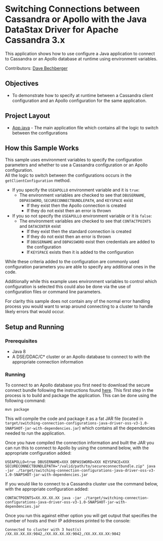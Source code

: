 # Switching Connections between Cassandra or Apollo with the Java DataStax Driver for Apache Cassandra 3.x
This application shows how to use configure a Java application to connect to Cassandra or an Apollo database at runtime using environment variables.

Contributors: [Dave Bechberger](https://github.com/bechbd) 

## Objectives
* To demonstrate how to specify at runtime between a Cassandra client configuration and an Apollo configuration for the same application.

## Project Layout
* [App.java](/src/main/java/com/datastax/examples/App.java) - The main application file which contains all the logic to switch between the configurations

## How this Sample Works
This sample uses environment variables to specify the configuration parameters and whether to use a Cassandra configuration or an Apollo configuration.  
All the logic to switch between the configurations occurs in the `getClientConfiguration` method.  
* If you specify the `USEAPOLLO` environment variable and it is `true`:
    * The environment variables are checked to see that `DBUSERNAME`, `DBPASSWORD`, `SECURECONNECTBUNDLEPATH`, and `KEYSPACE` exist
		* If they exist then the Apollo connection is created
		* If they do not exist then an error is thrown
* If you so not specify the `USEAPOLLO` environment variable or it is `false`:
	* The environment variables are checked to see that `CONTACTPOINTS` and `DATACENTER` exist
		* If they exist then the standard connection is created
		* If they do not exist then an error is thrown
		* If `DBUSERNAME` and `DBPASSWORD` exist then credentials are added to the configuration
		* If `KEYSPACE` exists then it is added to the configuration

While these criteria added to the configuration are commonly used configuration parameters you are able to specify any additional ones in the code. 

Additionally while this example uses environment variables to control which configuration is selected this could also be done via the use of configuration files or command line parameters.

For clarity this sample does not contain any of the normal error handling process you would want to wrap around connecting to a cluster to handle likely errors that would occur.

## Setup and Running

### Prerequisites
* Java 8
* A DSE/DDAC/C* cluster or an Apollo database to connect to with the appropriate connection information

### Running

To connect to an Apollo database you first need to download the secure connect bundle following the instructions found [here](https://docs.datastax.com/en/landing_page/doc/landing_page/cloud.html).
This first step in the process is to build and package the application.  This can be done using the following command:

`mvn package`

This will compile the code and package it as a fat JAR file (located in `target/switching-connection-configurations-java-driver-oss-v3-1.0-SNAPSHOT-jar-with-dependencies.jar`) 
which contains all the dependencies needed to run the application.

Once you have compiled the connection information and built the JAR you can run this to connect to Apollo by using the command below, with the appropriate configuration added:

`USEAPOLLO=true DBUSERNAME=XXX DBPASSWORD=XXX KEYSPACE=XXX SECURECONNECTBUNDLEPATH="/valid/path/to/secureconnectbundle.zip" java -jar ./target/switching-connection-configurations-java-driver-oss-v3-1.0-SNAPSHOT-jar-with-dependencies.jar`

If you would like to connect to a Cassandra cluster use the command below, with the appropriate configuration added:

`CONTACTPOINTS=XX.XX.XX.XX java -jar ./target/switching-connection-configurations-java-driver-oss-v3-1.0-SNAPSHOT-jar-with-dependencies.jar`

Once you run this against either option you will get output that specifies the number of hosts and their IP addresses printed to the console:

```Connected to cluster with 3 host(s) /XX.XX.XX.XX:9042,/XX.XX.XX.XX:9042,/XX.XX.XX.XX:9042```
